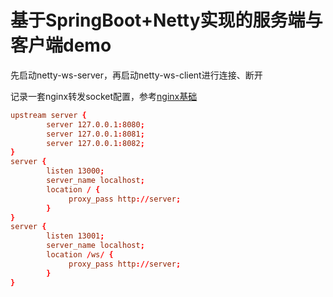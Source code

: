 # 基于SpringBoot+Netty实现的服务端与客户端demo

先启动netty-ws-server，再启动netty-ws-client进行连接、断开

记录一套nginx转发socket配置，参考[nginx基础](https://meethigher.top/blog/2021/nginx/)

```conf
upstream server {
		server 127.0.0.1:8080;
		server 127.0.0.1:8081;
		server 127.0.0.1:8082;  
}
server {
        listen 13000;
        server_name localhost;
        location / {
             proxy_pass http://server;
        }
}
server {
        listen 13001;
        server_name localhost;
        location /ws/ {
             proxy_pass http://server;
        }
}
```

